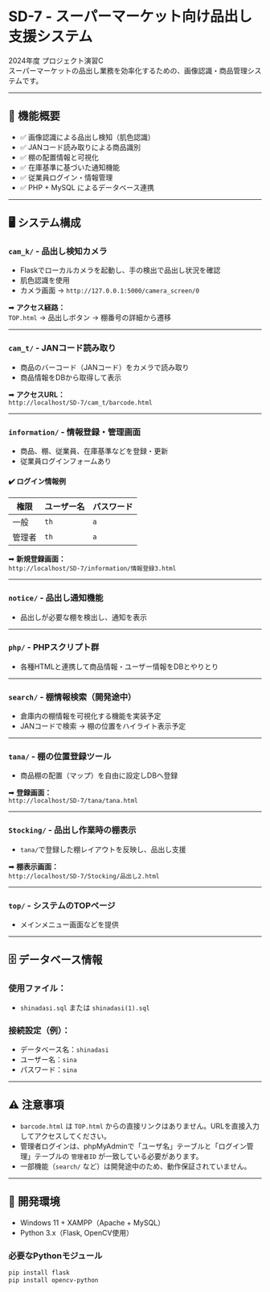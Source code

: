 # SD-7 - スーパーマーケット向け品出し支援システム

2024年度 プロジェクト演習C  
スーパーマーケットの品出し業務を効率化するための、画像認識・商品管理システムです。

---

## 📌 機能概要

- ✅ 画像認識による品出し検知（肌色認識）
- ✅ JANコード読み取りによる商品識別
- ✅ 棚の配置情報と可視化
- ✅ 在庫基準に基づいた通知機能
- ✅ 従業員ログイン・情報管理
- ✅ PHP + MySQL によるデータベース連携

---

## 🖥 システム構成

### `cam_k/` - 品出し検知カメラ

- Flaskでローカルカメラを起動し、手の検出で品出し状況を確認
- 肌色認識を使用
- カメラ画面 → `http://127.0.0.1:5000/camera_screen/0`

➡ **アクセス経路：**  
`TOP.html` → 品出しボタン → 棚番号の詳細から遷移

---

### `cam_t/` - JANコード読み取り

- 商品のバーコード（JANコード）をカメラで読み取り
- 商品情報をDBから取得して表示

➡ **アクセスURL：**  
`http://localhost/SD-7/cam_t/barcode.html`

---

### `information/` - 情報登録・管理画面

- 商品、棚、従業員、在庫基準などを登録・更新
- 従業員ログインフォームあり

#### ✔️ ログイン情報例

| 権限     | ユーザー名 | パスワード |
|----------|-------------|------------|
| 一般     | `th`        | `a`        |
| 管理者   | `th`        | `a`        |

➡ **新規登録画面：**  
`http://localhost/SD-7/information/情報登録3.html`

---

### `notice/` - 品出し通知機能

- 品出しが必要な棚を検出し、通知を表示

---

### `php/` - PHPスクリプト群

- 各種HTMLと連携して商品情報・ユーザー情報をDBとやりとり

---

### `search/` - 棚情報検索（開発途中）

- 倉庫内の棚情報を可視化する機能を実装予定
- JANコードで検索 → 棚の位置をハイライト表示予定

---

### `tana/` - 棚の位置登録ツール

- 商品棚の配置（マップ）を自由に設定しDBへ登録

➡ **登録画面：**  
`http://localhost/SD-7/tana/tana.html`

---

### `Stocking/` - 品出し作業時の棚表示

- `tana/`で登録した棚レイアウトを反映し、品出し支援

➡ **棚表示画面：**  
`http://localhost/SD-7/Stocking/品出し2.html`

---

### `top/` - システムのTOPページ

- メインメニュー画面などを提供

---

## 🗄 データベース情報

### 使用ファイル：

- `shinadasi.sql` または `shinadasi(1).sql`

### 接続設定（例）：

- データベース名：`shinadasi`  
- ユーザー名：`sina`  
- パスワード：`sina`

---

## ⚠️ 注意事項

- `barcode.html` は `TOP.html` からの直接リンクはありません。URLを直接入力してアクセスしてください。
- 管理者ログインは、phpMyAdminで「ユーザ名」テーブルと「ログイン管理」テーブルの `管理者ID` が一致している必要があります。
- 一部機能（`search/` など）は開発途中のため、動作保証されていません。

---

## 🧩 開発環境

- Windows 11 + XAMPP（Apache + MySQL）
- Python 3.x（Flask, OpenCV使用）

### 必要なPythonモジュール

```bash
pip install flask
pip install opencv-python

